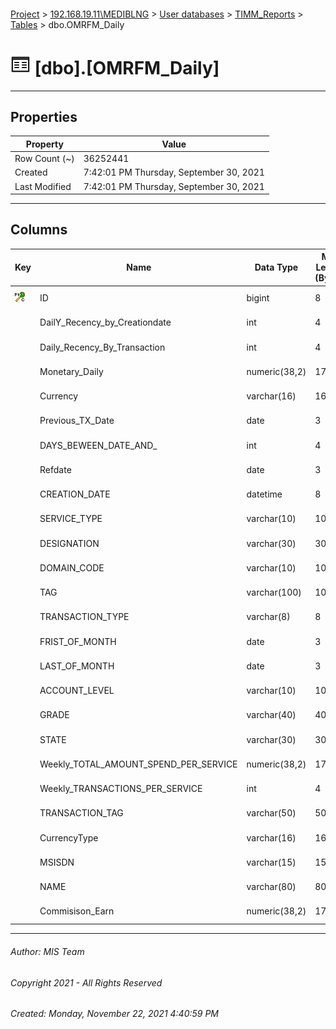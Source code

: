 #### 

[Project](../../../../index.md) > [192.168.19.11\\MEDIBLNG](../../../index.md) > [User databases](../../index.md) > [TIMM_Reports](../index.md) > [Tables](Tables.md) > dbo.OMRFM_Daily

# ![Tables](../../../../Images/Table32.png) [dbo].[OMRFM_Daily]

---

## <a name="#properties"></a>Properties

| Property | Value |
|---|---|
| Row Count (~) | 36252441 |
| Created | 7:42:01 PM Thursday, September 30, 2021 |
| Last Modified | 7:42:01 PM Thursday, September 30, 2021 |


---

## <a name="#columns"></a>Columns

| Key | Name | Data Type | Max Length (Bytes) | Nullability | Identity |
|---|---|---|---|---|---|
| [![Cluster Primary Key PK__OMRFM_Da__3214EC2753FF5A3B: ID](../../../../Images/pkcluster.png)](#indexes) | ID | bigint | 8 | NOT NULL | 1 - 1 |
|  | DailY_Recency_by_Creationdate | int | 4 | NULL allowed |  |
|  | Daily_Recency_By_Transaction | int | 4 | NULL allowed |  |
|  | Monetary_Daily | numeric(38,2) | 17 | NULL allowed |  |
|  | Currency | varchar(16) | 16 | NOT NULL |  |
|  | Previous_TX_Date | date | 3 | NULL allowed |  |
|  | DAYS_BEWEEN_DATE_AND_ | int | 4 | NULL allowed |  |
|  | Refdate | date | 3 | NOT NULL |  |
|  | CREATION_DATE | datetime | 8 | NULL allowed |  |
|  | SERVICE_TYPE | varchar(10) | 10 | NOT NULL |  |
|  | DESIGNATION | varchar(30) | 30 | NULL allowed |  |
|  | DOMAIN_CODE | varchar(10) | 10 | NULL allowed |  |
|  | TAG | varchar(100) | 100 | NULL allowed |  |
|  | TRANSACTION_TYPE | varchar(8) | 8 | NOT NULL |  |
|  | FRIST_OF_MONTH | date | 3 | NULL allowed |  |
|  | LAST_OF_MONTH | date | 3 | NULL allowed |  |
|  | ACCOUNT_LEVEL | varchar(10) | 10 | NULL allowed |  |
|  | GRADE | varchar(40) | 40 | NULL allowed |  |
|  | STATE | varchar(30) | 30 | NULL allowed |  |
|  | Weekly_TOTAL_AMOUNT_SPEND_PER_SERVICE | numeric(38,2) | 17 | NULL allowed |  |
|  | Weekly_TRANSACTIONS_PER_SERVICE | int | 4 | NULL allowed |  |
|  | TRANSACTION_TAG | varchar(50) | 50 | NOT NULL |  |
|  | CurrencyType | varchar(16) | 16 | NOT NULL |  |
|  | MSISDN | varchar(15) | 15 | NOT NULL |  |
|  | NAME | varchar(80) | 80 | NULL allowed |  |
|  | Commisison_Earn | numeric(38,2) | 17 | NULL allowed |  |


---

###### Author:  MIS Team

###### Copyright 2021 - All Rights Reserved

###### Created: Monday, November 22, 2021 4:40:59 PM

